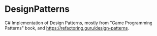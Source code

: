 # DesignPatterns
C# Implementation of Design Patterns, mostly from "Game Programming Patterns" book, and https://refactoring.guru/design-patterns.
